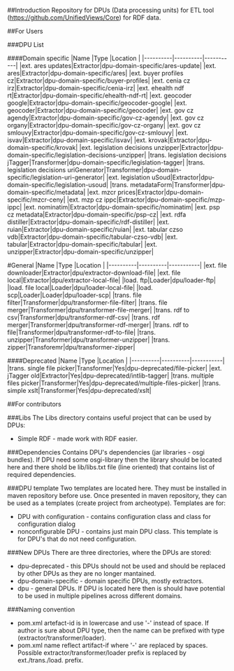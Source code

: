 ##Introduction
Repository for DPUs (Data processing units) for ETL tool (https://github.com/UnifiedViews/Core) for RDF data.

##For Users

###DPU List

####Domain specific
|Name      |Type      |Location   |
|----------|----------|-----------|
|ext. ares updates|Extractor|dpu-domain-specific/ares-update|
|ext. ares|Extractor|dpu-domain-specific/ares|
|ext. buyer profiles cz|Extractor|dpu-domain-specific/buyer-profiles|
|ext. cenia cz irz|Extractor|dpu-domain-specific/cenia-irz|
|ext. ehealth ndf rt|Extractor|dpu-domain-specific/ehealth-ndf-rt|
|ext. geocoder google|Extractor|dpu-domain-specific/geocoder-google|
|ext. geocoder|Extractor|dpu-domain-specific/geocoder|
|ext. gov cz agendy|Extractor|dpu-domain-specific/gov-cz-agendy|
|ext. gov cz organy|Extractor|dpu-domain-specific/gov-cz-organy|
|ext. gov cz smlouvy|Extractor|dpu-domain-specific/gov-cz-smlouvy|
|ext. isvav|Extractor|dpu-domain-specific/isvav|
|ext. krovak|Extractor|dpu-domain-specific/krovak|
|ext. legislation decisions unzipper|Extractor|dpu-domain-specific/legislation-decisions-unzipper|
|trans. legislation decisions jTagger|Transformer|dpu-domain-specific/legislation-tagger|
|trans. legislation decisions uriGenerator|Transformer|dpu-domain-specific/legislation-uri-generator|
|ext. legislation uSoud|Extractor|dpu-domain-specific/legislation-usoud|
|trans. metadataForm|Transformer|dpu-domain-specific/metadata|
|ext. mzcr prices|Extractor|dpu-domain-specific/mzcr-ceny|
|ext. mzp cz ippc|Extractor|dpu-domain-specific/mzp-ippc|
|ext. nominatim|Extractor|dpu-domain-specific/nominatim|
|ext. psp cz metadata|Extractor|dpu-domain-specific/psp-cz|
|ext. rdfa distiller|Extractor|dpu-domain-specific/rdf-distiller|
|ext. ruian|Extractor|dpu-domain-specific/ruian|
|ext. tabular czso vdb|Extractor|dpu-domain-specific/tabular-czso-vdb|
|ext. tabular|Extractor|dpu-domain-specific/tabular|
|ext. unzipper|Extractor|dpu-domain-specific/unzipper|

#General
|Name      |Type      |Location   |
|----------|----------|-----------|
|ext. file downloader|Extractor|dpu/extractor-download-file|
|ext. file local|Extractor|dpu/extractor-local-file|
|load. ftp|Loader|dpu/loader-ftp|
|load. file local|Loader|dpu/loader-local-file|
|load. scp|Loader|Loader|dpu/loader-scp|
|trans. file filter|Transformer|dpu/transformer-file-filter|
|trans. file merger|Transformer|dpu/transformer-file-merger|
|trans. rdf to csv|Transformer|dpu/transformer-rdf-csv|
|trans. rdf merger|Transformer|dpu/transformer-rdf-merger|
|trans. rdf to file|Transformer|dpu/transformer-rdf-to-file|
|trans. unzipper|Transformer|dpu/transformer-unzipper|
|trans. zipper|Transforemr|dpu/transformer-zipper|

####Deprecated
|Name      |Type      |Location   |
|----------|----------|-----------|
|trans. single file picker|Transformer|Yes|dpu-deprecated/file-picker|
|ext. jTagger old|Extractor|Yes|dpu-deprecated/intlib-tagger|
|trans. multiple files picker|Transformer|Yes|dpu-deprecated/multiple-files-picker|
|trans. simple xslt|Transformer|Yes|dpu-deprecated/xslt|

##For contributors

###Libs
The Libs directory contains useful project that can be used by DPUs:
* Simple RDF - made work with RDF easier.

###Dependencies
Contains DPU's dependencies (jar libraries - osgi bundles). If DPU need some osgi-library then the library should be located here and there shold be lib/libs.txt file (line oriented) that contains list of required dependencies.

###DPU template
Two templates are located here. They must be installed in maven repository before use. Once presented in maven repository, they can be used as a templates (create project from archeotype).
Templates are for:
* DPU with configuration - contains configuration class and class for configuration dialog
* nonconfigurable DPU - contains just main DPU class. This template is for DPU's that do not need configuration.

###New DPUs
There are three directories, where the DPUs are stored:
* dpu-deprecated - this DPUs should not be used and should be replaced by other DPUs as they are no longer mantained.
* dpu-domain-specific - domain specific DPUs, mostly extractors. 
* dpu - general DPUs. If DPU is located here then is should have potential to be used in multiple pipelines across different domains.

###Naming convention
* pom.xml artefact-id is in lowercase and use '-' instead of space. If author is sure about DPU type, then the name can be prefixed with type (extractor/transformer/loader).
* pom.xml name reflect artifact-if where '-' are replaced by spaces. Possible  extractor/transformer/loader prefix is replaced by ext./trans./load. prefix.


